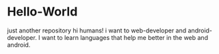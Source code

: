 # Hello-World
just another repository
hi humans!
i want to web-developer and android-developer.
I want to learn languages that help me better in the web and android.
